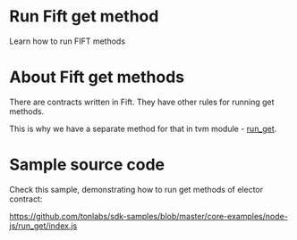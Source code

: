 # Run Fift get method

Learn how to run FIFT methods 

# About Fift get methods

There are contracts written in Fift. They have other rules for running get methods.

This is why we have a separate method for that in tvm module - [run_get](../../docs/mod_tvm.md#run_get).

# Sample source code

Check this sample, demonstrating how to run get methods of elector contract:

https://github.com/tonlabs/sdk-samples/blob/master/core-examples/node-js/run_get/index.js